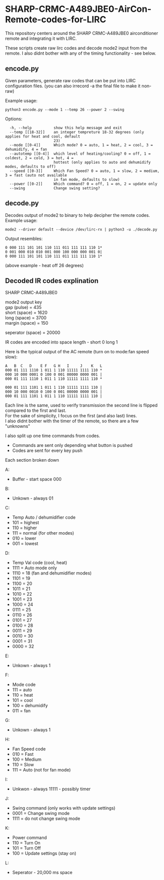 # SHARP-CRMC-A489JBE0-AirCon-Remote-codes-for-LIRC

This repository centers around the SHARP CRMC-A489JBE0 airconditioner remote and integrating it with LIRC. 

These scripts create raw lirc codes and decode mode2 input from the remote. I also didnt bother with any of the timing functionality - see below.

## encode.py
Given parameters, generate raw codes that can be put into LIRC configuration files. (you can also irrecord -a the final file to make it non-raw)

Example usage:
```
python3 encode.py --mode 1 --temp 26 --power 2 --swing
```

Options:
```
  -h, --help          show this help message and exit
  --temp [[18-32]]    an integer tempreture 18-32 degrees (only applies for heat and cool, default
                      23)
  --mode [[0-4]]      Which mode? 0 = auto, 1 = heat, 2 = cool, 3 = dehumidify, 4 = fan
  --autotemp [[0-4]]  which level of heating/cooling? 0 = off, 1 = coldest, 2 = cold, 3 = hot, 4 =
                      hottest (only applies to auto and dehumidify modes, defaults to off)
  --speed [[0-3]]     Which Fan Speed? 0 = auto, 1 = slow, 2 = medium, 3 = fast (auto not available
                      in fan mode, defaults to slow)
  --power [[0-2]]     Which command? 0 = off, 1 = on, 2 = update only
  --swing             Change swing setting?
```

## decode.py
Decodes output of mode2 to binary to help decipher the remote codes. Example usage:
```
mode2 --driver default --device /dev/lirc-rx | python3 -u ./decode.py
```
Output resembles:
```
0 000 111 101 101 110 111 011 111 111 110 1*
0 001 000 010 010 001 000 100 000 000 001 0|
0 000 111 101 101 110 111 011 111 111 110 1* 
```
(above example - heat off 26 degrees)

## Decoded IR codes explination

SHARP CRMC-A489JBE0

mode2 output key  
gap (pulse) = 435  
short (space) = 1620  
long (space) = 3700  
margin (space) = 150  

seperator (space) = 20000

IR codes are encoded into space length - short 0 long 1


Here is the typical output of the AC remote (turn on to mode:fan speed slow):

```
A   B  C   D    E F   G H   I     J    K   L  
000 01 111 1110 1 011 1 110 11111 1111 110 *  
000 10 000 0001 0 100 0 001 00000 0000 001 |  
000 01 111 1110 1 011 1 110 11111 1111 110 *  

000 01 111 1101 1 011 1 110 11111 1111 110 |  
000 10 000 0010 0 100 0 001 00000 0000 001 |  
000 01 111 1101 1 011 1 110 11111 1111 110 |  
```

Each line is the same, used to verify transmission the second line is flipped compared to the first and last.  
For the sake of simplicity, I focus on the first (and also last) lines.  
I also didnt bother with the timer of the remote, so there are a few "unknowns"  

I also split up one time commands from codes.  
* Commands are sent only depending what button is pushed  
* Codes are sent for every key push  


Each section broken down

A:  
* Buffer - start space 000

B:  
* Unkown - always 01

C:  
* Temp Auto / dehumidifier code
* 101 = highest
* 110 = higher
* 111 = normal (for other modes)
* 010 = lower
* 001 = lowest

D:  
* Temp Val code (cool, heat)
* 1111 = Auto mode only
* 1110 = 18 (fan and dehumidifier modes)
* 1101 = 19
* 1100 = 20
* 1011 = 21
* 1010 = 22
* 1001 = 23
* 1000 = 24
* 0111 = 25
* 0110 = 26
* 0101 = 27
* 0100 = 28
* 0011 = 29
* 0010 = 30
* 0001 = 31
* 0000 = 32

E:  
* Unkown - always 1

F:  
* Mode code
* 111 = auto
* 110 = heat
* 101 = cool
* 100 = dehumidify
* 011 = fan

G:  
* Unkown - always 1

H:  
* Fan Speed code
* 010 = Fast
* 100 = Medium
* 110 = Slow
* 111 = Auto (not for fan mode)

I:  
* Unkwon - always 11111 - possibly timer

J:  
* Swing command (only works with update settings)
* 0001 = Change swing mode
* 1111 = do not change swing mode

K:  
* Power command
* 110 = Turn On
* 101 = Turn Off
* 100 = Update settings (stay on)

L:  
* Seperator - 20,000 ms space
